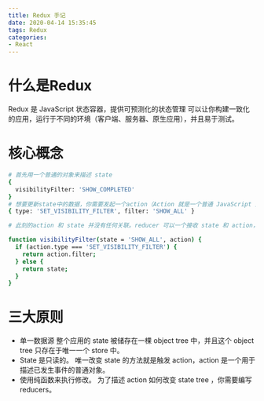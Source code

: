 ```yaml
---
title: Redux 手记
date: 2020-04-14 15:35:45
tags: Redux
categories: 
- React
---
```


# 什么是Redux 
Redux 是 JavaScript 状态容器，提供可预测化的状态管理
可以让你构建一致化的应用，运行于不同的环境（客户端、服务器、原生应用），并且易于测试。

# 核心概念
``` bash 
# 首先用一个普通的对象来描述 state
{
  visibilityFilter: 'SHOW_COMPLETED'
}
# 想要更新state中的数据，你需要发起一个action（Action 就是一个普通 JavaScript 对象）
{ type: 'SET_VISIBILITY_FILTER', filter: 'SHOW_ALL' }

# 此刻的action 和 state 并没有任何关联。reducer 可以一个接收 state 和 action，并返回新的 state 的函数。

function visibilityFilter(state = 'SHOW_ALL', action) {
  if (action.type === 'SET_VISIBILITY_FILTER') {
    return action.filter;
  } else {
    return state;
  }
}

```

# 三大原则
* 单一数据源 整个应用的 state 被储存在一棵 object tree 中，并且这个 object tree 只存在于唯一一个 store 中。
* State 是只读的。 唯一改变 state 的方法就是触发 action，action 是一个用于描述已发生事件的普通对象。
* 使用纯函数来执行修改。 为了描述 action 如何改变 state tree ，你需要编写reducers。
